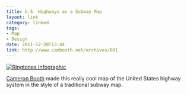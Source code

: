```yaml
---
title: U.S. Highways as a Subway Map
layout: link
category: linked
tags:
- Map
- Design
date: 2011-12-20T13:44
link: http://www.cambooth.net/archives/801
---
```


<div class="illustration inline">
    <a href="http://cdn.mylesbraithwaite.com/media/uploads/2011-12-20-us-highways-as-a-subway-map/map.jpg" title="Ringtones Infographic">
	<img src="http://cdn.mylesbraithwaite.com/media/uploads/linked/2011-12-20-us-highways-as-a-subway-map/map-small.jpg" alt="Ringtones Infographic">
    </a>
</div>

[Cameron Booth](http://www.cambooth.net/) made this really cool map of the United States highway system in the style of a traditional subway map.